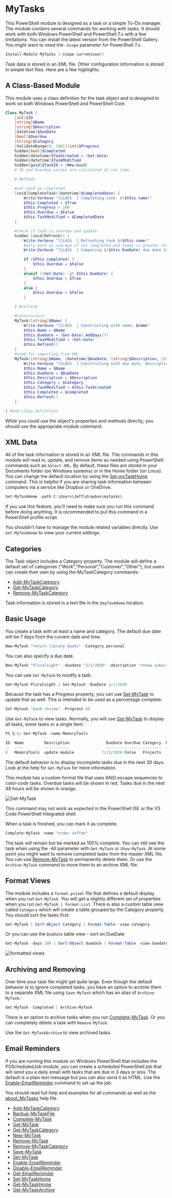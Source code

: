# MyTasks

This PowerShell module is designed as a task or a simple To-Do manager. The module contains several commands for working with tasks. It should work with both Windows PowerShell and PowerShell 7.x  with a few limitations. You can install the latest version from the PowerShell Gallery. You might want to need the `-Scope` parameter for PowerShell 7.x.

```powershell
Install-Module MyTasks [-scope currentuser]
```

Task data is stored in an XML file. Other configuration information is stored in simple text files. Here are a few highlights.

## A Class-Based Module

This module uses a class definition for the task object and is designed to work on both Windows PowerShell and PowerShell Core.

```powershell
Class MyTask {
    [int]$ID
    [string]$Name
    [string]$Description
    [datetime]$DueDate
    [bool]$Overdue
    [String]$Category
    [ValidateRange(0, 100)][int]$Progress
    hidden[bool]$Completed
    hidden[datetime]$TaskCreated = (Get-Date)
    hidden[datetime]$TaskModified
    hidden[guid]$TaskID = (New-Guid)
    # ID and OverDue values are calculated at run time.

    # Methods

    #set task as completed
    [void]CompleteTask([datetime]$CompletedDate) {
        Write-Verbose "[CLASS  ] Completing task: $($this.name)"
        $this.Completed = $True
        $this.Progress = 100
        $this.Overdue = $False
        $this.TaskModified = $CompletedDate
    }

    #check if task is overdue and update
    hidden [void]Refresh() {
        Write-Verbose "[CLASS  ] Refreshing task $($this.name)"
        #only mark as overdue if not completed and today is greater than the due date
        Write-Verbose "[CLASS  ] Comparing $($this.DueDate) due date to $(Get-Date)"

        if ($This.completed) {
            $this.Overdue = $False
        }
        elseif ((Get-Date) -gt $this.DueDate) {
            $this.Overdue = $True
        }
        else {
            $this.Overdue = $False
        }

    } #refresh

    #Constructors
    MyTask([string]$Name) {
        Write-Verbose "[CLASS  ] Constructing with name: $name"
        $this.Name = $Name
        $this.DueDate = (Get-Date).AddDays(7)
        $this.TaskModified = (Get-Date)
        $this.Refresh()
    }
    #used for importing from XML
    MyTask([string]$Name, [datetime]$DueDate, [string]$Description, [string]$Category, [boolean]$Completed) {
        Write-Verbose "[CLASS  ] Constructing with due date, description and category"
        $this.Name = $Name
        $this.DueDate = $DueDate
        $this.Description = $Description
        $this.Category = $Category
        $this.TaskModified = $this.TaskCreated
        $this.Completed = $completed
        $this.Refresh()
    }

} #end class definition
```

While you could use the object's properties and methods directly, you should use the appropriate module command.

## XML Data

All of the task information is stored in an XML file. The commands in this module will read in, update, and remove items as needed using PowerShell commands such as `Select-XML`. By default, these files are stored in your Documents folder (on Windows systems) or in the Home folder (on Linux). You can change the default location by using the [Set-myTaskHome](docs/Set-MyTaskHome.md) command. This is helpful if you are sharing task information between computers via a service like Dropbox or OneDrive.

```powershell
Set-MyTaskHome -path C:\Users\Jeff\dropbox\mytasks\
```

If you use this feature, you'll need to make sure you run this command before doing anything. It is recommended to put this command in a PowerShell profile script.

You shouldn't have to manage the module related variables directly. Use `Get-MyTaskHome` to view your current settings.

## Categories

The Task object includes a Category property. The module will define a default set of categories ("Work","Personal","Customer","Other"), but users can create their own by using the MyTaskCategory commands:

+ [Add-MyTaskCategory](docs/Add-MyTaskCategory.md)
+ [Get-MyTaskCategory](docs/Get-MyTaskCategory.md)
+ [Remove-MyTaskCategory](docs/Remove-MyTaskCategory.md)

Task information is stored in a text file in the `$myTaskHome` location.

## Basic Usage

You create a task with at least a name and category. The default due date will be 7 days from the current date and time.

```powershell
New-MyTask "return library books" -Category personal
```

You can also specify a due date.

```powershell
New-MyTask "Pluralsight" -duedate "2/1/2020" -description "renew subscription" -category other
```

You can use `Set-MyTask` to modify a task.

```powershell
Get-MyTask Pluralsight | Set-Mytask -DueDate 3/1/2020
```

Because the task has a Progress property, you can use [Set-MyTask](docs/Set-MyTask.md) to update that as well. This is intended to be used as a percentage complete.

```powershell
Set-Mytask "book review" -Progress 60
```

Use `Get-MyTask` to view tasks. Normally, you will use [Get-MyTask](docs/Get-MyTask.md) to display all tasks, some tasks or a single item:

```powershell
PS S:\> Get-MyTask -name MemoryTools

ID  Name         Description                DueDate OverDue Category  Progress
--  ----         -----------                ------- ------- --------  --------
8   MemoryTools  update module            7/22/2020 False   Projects        10
```

The default behavior is to display incomplete tasks due in the next 30 days. Look at the help for `Get-MyTask` for more information.

This module has a custom format file that uses ANSI escape sequences to color-code tasks. Overdue tasks will be shown in red. Tasks due in the next 48 hours will be shown in orange.

![Get-MyTask](images/get-mytask.png)

This command may not work as expected in the PowerShell ISE or the VS Code PowerShell Integrated shell.

When a task is finished, you can mark it as complete.

```powershell
Complete-MyTask -name "order coffee"
```

The task will remain but be marked as 100% complete. You can still see the task when using the -All parameter with `Get-MyTask` or `Show-MyTask`. At some point you might want to remove completed tasks from the master XML file. You can use [Remove-MyTask](docs/Remove-MyTask.md) to permanently delete them. Or use the `Archive-MyTask` command to move them to an archive XML file.

## Format Views

The module includes a `format.ps1xml` file that defines a default display when you run `Get-MyTask`. You will get a slightly different set of properties when you run `Get-MyTask | Format-List`. There is also a custom table view called `Category` which will create a table grouped by the Category property. You should sort the tasks first:

```powershell
Get-MyTask | Sort-Object Category | Format-Table -view category
```

Or you can use the `DueDate` table view - sort on DueDate

```powershell
Get-MyTask -days 180 | Sort-Object duedate | Format-Table -view duedate
```

![formatted views](images/show-mytask-2.png)

## Archiving and Removing

Over time your task file might get quite large. Even though the default behavior is to ignore completed tasks, you have an option to archive them to a separate XML file using `Save-MyTask` which has an alias of `Archive-MyTask`:

```powershell
Get-MyTask -Completed | Archive-MyTask
```

There is an option to archive tasks when you run [Complete-MyTask](docs/Complete-MyTask.md). Or you can completely delete a task with `Remove-MyTask`.

Use the `Get-MyTaskArchive` to view archived tasks.

## Email Reminders

If you are running this module on Windows PowerShell that includes the PSScheduledJob module, you can create a scheduled PowerShell job that will send you a daily email with tasks that are due in 3 days or less. The default is a plain text message but you can also send it as HTML. Use the [Enable-EmailReminder](docs/Enable-EmailReminder.md) command to set up the job.

You should read full help and examples for all commands as well as the [about_MyTasks](docs/about_MyTasks.md) help file.

+ [Add-MyTaskCategory](docs/Add-MyTaskCategory.md)
+ [Backup-MyTaskFile](docs/Backup-MyTaskFile.md)
+ [Complete-MyTask](docs/Complete-MyTask.md)
+ [Get-MyTask](docs/Get-MyTask.md)
+ [Get-MyTaskCategory](docs/Get-MyTaskCategory.md)
+ [New-MyTask](docs/New-MyTask.md)
+ [Remove-MyTask](docs/Remove-MyTask.md)
+ [Remove-MyTaskCategory](docs/Remove-MyTaskCategory.md)
+ [Save-MyTask](docs/Save-MyTask.md)
+ [Set-MyTask](docs/Set-MyTask.md)
+ [Enable-EmailReminder](docs/Enable-EmailReminder.md)
+ [Disable-EmailReminder](docs/Disable-EmailReminder.md)
+ [Get-EmailReminder](docs/Get-EmailReminder.md)
+ [Set-MyTaskHome](docs/Set-MyTaskHome.md)
+ [Get-MyTaskHome](docs/Get-MyTaskHome.md)
+ [Get-MyTaskArchive](docs/Get-MyTaskArchive.md)
